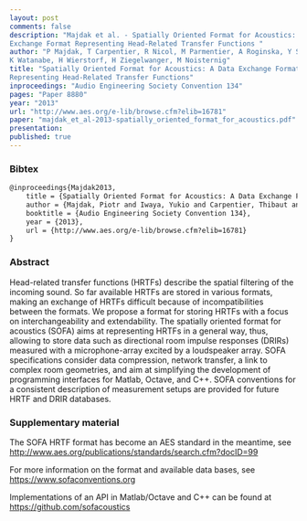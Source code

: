 ```yaml
---
layout: post
comments: false
description: "Majdak et al. - Spatially Oriented Format for Acoustics: A Data
Exchange Format Representing Head-Related Transfer Functions "
author: "P Majdak, T Carpentier, R Nicol, M Parmentier, A Roginska, Y Suzuki,
K Watanabe, H Wierstorf, H Ziegelwanger, M Noisternig"
title: "Spatially Oriented Format for Acoustics: A Data Exchange Format
Representing Head-Related Transfer Functions"
inproceedings: "Audio Engineering Society Convention 134"
pages: "Paper 8880"
year: "2013"
url: "http://www.aes.org/e-lib/browse.cfm?elib=16781"
paper: "majdak_et_al-2013-spatially_oriented_format_for_acoustics.pdf"
presentation: 
published: true
---
```


### Bibtex

```latex
@inproceedings{Majdak2013,
  	title = {Spatially Oriented Format for Acoustics: A Data Exchange Format Representing Head-Related Transfer Functions},
    author = {Majdak, Piotr and Iwaya, Yukio and Carpentier, Thibaut and Nicol, Rozenn and Parmentier, Matthieu and Roginska, Agnieszka and Suzuki, Yoiti and Watanabe, Kankji and Wierstorf, Hagen and Ziegelwanger, Harald and Noisternig, Markus},
    booktitle = {Audio Engineering Society Convention 134},
    year = {2013},
    url = {http://www.aes.org/e-lib/browse.cfm?elib=16781}
}
```

### Abstract

Head-related transfer functions (HRTFs) describe the spatial filtering of the
incoming sound. So far available HRTFs are stored in various formats, making an
exchange of HRTFs difficult because of incompatibilities between the formats. We
propose a format for storing HRTFs with a focus on interchangeability and
extendability. The spatially oriented format for acoustics (SOFA) aims at
representing HRTFs in a general way, thus, allowing to store data such as
directional room impulse responses (DRIRs) measured with a microphone-array
excited by a loudspeaker array. SOFA specifications consider data compression,
network transfer, a link to complex room geometries, and aim at simplifying the
development of programming interfaces for Matlab, Octave, and C++. SOFA
conventions for a consistent description of measurement setups are provided for
future HRTF and DRIR databases.

### Supplementary material

The SOFA HRTF format has become an AES standard in the meantime, see
http://www.aes.org/publications/standards/search.cfm?docID=99

For more information on the format and available data bases, see
https://www.sofaconventions.org

Implementations of an API in Matlab/Octave and C++ can be found at
https://github.com/sofacoustics
